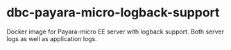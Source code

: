 # dbc-payara-micro-logback-support
Docker image for Payara-micro EE server with logback support. Both server logs as well as application logs.
